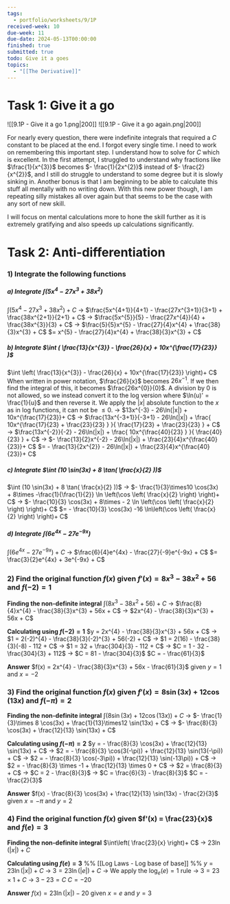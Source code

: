 ```yaml
---
tags:
  - portfolio/worksheets/9/1P
received-week: 10
due-week: 11
due-date: 2024-05-13T00:00:00
finished: true
submitted: true
todo: Give it a goes
topics:
  - "[[The Derivative]]"
---
```

# Task 1: Give it a go
![[9.1P - Give it a go 1.png|200]] ![[9.1P - Give it a go again.png|200]]

For nearly every question, there were indefinite integrals that required a $C$ constant to be placed at the end. I forgot every single time. I need to work on remembering this important step. I understand how to solve for $C$ which is excellent.
In the first attempt, I struggled to understand why fractions like $\frac{1}{x^{3}}$ becomes $- \frac{1}{2x^{2}}$ instead of $- \frac{2}{x^{2}}$, and I still do struggle to understand to some degree but it is slowly sinking in. 
Another bonus is that I am beginning to be able to calculate this stuff all mentally with no writing down. With this new power though, I am repeating silly mistakes all over again but that seems to be the case with any sort of new skill.

I will focus on mental calculations more to hone the skill further as it is extremely gratifying and also speeds up calculations significantly.


# Task 2: Anti-differentiation
### 1) Integrate the following functions
##### a) Integrate $\int (5x^{4} - 27x^{3} + 38x^{2})$
$\int (5x^{4} - 27x^{3} + 38x^{2}) + C$
-> $\frac{5x^{4+1}}{4+1}  -  \frac{27x^{3+1}}{3+1} + \frac{38x^{2+1}}{2+1} + C$
-> $\frac{5x^{5}}{5}  -  \frac{27x^{4}}{4} + \frac{38x^{3}}{3} + C$
-> $\frac{5}{5}x^{5}  -  \frac{27}{4}x^{4} + \frac{38}{3}x^{3} + C$
$= x^{5}  -  \frac{27}{4}x^{4} + \frac{38}{3}x^{3} + C$


##### b) Integrate $\int ( \frac{13}{x^{3}} - \frac{26}{x} + 10x^{\frac{17}{23}} )$
$\int \left( \frac{13}{x^{3}} - \frac{26}{x} + 10x^{\frac{17}{23}} \right)+ C$
When written in power notation, $\frac{26}{x}$ becomes $26x^{-1}$. If we then find the integral of this, it becomes $\frac{26x^{0}}{0}$. A division by $0$ is not allowed, so we instead convert it to the log version where $\ln(u)' = \frac{1}{u}$ and then reverse it.
We apply the $|x|$ absolute function to the $x$ as in log functions, it can not be $\leq 0$.
-> $13x^{-3} - 26\ln(|x|) + 10x^{\frac{17}{23}}+ C$
-> $\frac{13x^{-3+1}}{-3+1} - 26\ln(|x|) + \frac{ 10x^{\frac{17}{23} + \frac{23}{23} }  }{ \frac{17}{23} + \frac{23}{23} } + C$
-> $\frac{13x^{-2}}{-2} - 26\ln(|x|) + \frac{ 10x^{\frac{40}{23} }  }{ \frac{40}{23} } + C$
-> $- \frac{13}{2}x^{-2} - 26\ln(|x|) + \frac{23}{4}x^{\frac{40}{23}}+ C$
$= - \frac{13}{2x^{2}} - 26\ln(|x|) + \frac{23}{4}x^{\frac{40}{23}}+ C$


##### c) Integrate $\int (10 \sin(3x) + 8 \tan( \frac{x}{2} ))$
$\int (10 \sin(3x) + 8 \tan( \frac{x}{2} ))$
-> $- \frac{1}{3}\times10 \cos(3x) + 8\times -\frac{1}{\frac{1}{2}} \ln \left(\cos \left( \frac{x}{2} \right) \right)+ C$
-> $- \frac{10}{3} \cos(3x) + 8\times - 2 \ln \left(\cos \left( \frac{x}{2} \right) \right)+ C$
$= - \frac{10}{3} \cos(3x) -16 \ln\left(\cos \left( \frac{x}{2} \right) \right)+ C$


##### d) Integrate $\int ( 6e^{4x} - 27e^{-9x} )$
$\int ( 6e^{4x} - 27e^{-9x} ) + C$
-> $\frac{6}{4}e^{4x} - \frac{27}{-9}e^{-9x} + C$
$= \frac{3}{2}e^{4x} + 3e^{-9x} + C$


### 2) Find the original function $f(x)$ given $f'(x) = 8x^{3} - 38x^{2} + 56$ and $f(-2) = 1$
**Finding the non-definite integral**
$\int(8x^{3} - 38x^{2} + 56) + C$
-> $\frac{8}{4}x^{4} - \frac{38}{3}x^{3} + 56x + C$
-> $2x^{4} - \frac{38}{3}x^{3} + 56x + C$

**Calculating using $f(-2) = 1$**
$y = 2x^{4} - \frac{38}{3}x^{3} + 56x + C$
-> $1 = 2(-2)^{4} - \frac{38}{3}(-2)^{3} + 56(-2) + C$
-> $1 = 2(16) - \frac{38}{3}(-8) - 112 + C$
-> $1 = 32 + \frac{304}{3} - 112 + C$
-> $C = 1 - 32 - \frac{304}{3} + 112$
-> $C = 81 - \frac{304}{3}$
$C = - \frac{61}{3}$

**Answer**
$f(x) = 2x^{4} - \frac{38}{3}x^{3} + 56x - \frac{61}{3}$ given $y=1$ and $x=-2$


### 3) Find the original function $f(x)$ given $f'(x) = 8\sin(3x) + 12\cos(13x)$ and $f(-\pi) = 2$
**Finding the non-definite integral**
$\int (8\sin(3x) + 12\cos(13x)) + C$
-> $- \frac{1}{3}\times 8 \cos(3x) + \frac{1}{13}\times12 \sin(13x) + C$
-> $- \frac{8}{3} \cos(3x) + \frac{12}{13} \sin(13x) + C$

**Calculating using $f(-\pi) = 2$**
$y = - \frac{8}{3} \cos(3x) + \frac{12}{13} \sin(13x) + C$
-> $2 = - \frac{8}{3} \cos(3(-\pi)) + \frac{12}{13} \sin(13(-\pi)) + C$
-> $2 = - \frac{8}{3} \cos(-3\pi)) + \frac{12}{13} \sin(-13\pi)) + C$
-> $2 = - \frac{8}{3} \times -1 + \frac{12}{13} \times 0 + C$
-> $2 = \frac{8}{3} + C$
-> $C = 2 - \frac{8}{3}$
-> $C = \frac{6}{3} - \frac{8}{3}$
$C = - \frac{2}{3}$

**Answer**
$f(x) - \frac{8}{3} \cos(3x) + \frac{12}{13} \sin(13x) - \frac{2}{3}$ given $x = -\pi$ and $y=2$

### 4) Find the original function $f(x)$ given $f'(x) = \frac{23}{x}$ and $f(e) = 3$
**Finding the non-definite integral**
$\int\left( \frac{23}{x} \right)+ C$
-> $23\ln( |x| ) + C$

**Calculating using $f(e) = 3$**
%% [[Log Laws - Log base of base]] %%
$y = 23\ln( |x| ) + C$
-> $3 = 23\ln( |e| ) + C$
	-> We apply the $\log_{e}(e) = 1$ rule
-> $3 = 23\times1 + C$
-> $3 - 23 = C$
$C = -20$

**Answer**
$f(x) = 23\ln( |x| ) - 20$ given $x=e$ and $y=3$
